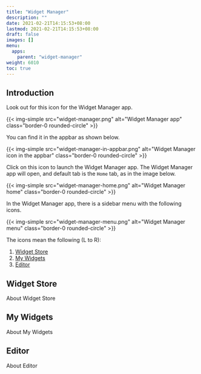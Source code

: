 ```yaml
---
title: "Widget Manager"
description: ""
date: 2021-02-21T14:15:53+08:00
lastmod: 2021-02-21T14:15:53+08:00
draft: false
images: []
menu:
  apps:
    parent: "widget-manager"
weight: 6010
toc: true
---
```


## Introduction

Look out for this icon for the Widget Manager app.

{{< img-simple src="widget-manager.png" alt="Widget Manager app" class="border-0 rounded-circle" >}}

You can find it in the appbar as shown below.

{{< img-simple src="widget-manager-in-appbar.png" alt="Widget Manager icon in the appbar" class="border-0 rounded-circle" >}}

Click on this icon to launch the Widget Manager app. The Widget Manager app will open, and default tab is the `Home` tab, as in the image below.

{{< img-simple src="widget-manager-home.png" alt="Widget Manager home" class="border-0 rounded-circle" >}}

In the Widget Manager app, there is a sidebar menu with the following icons.

{{< img-simple src="widget-manager-menu.png" alt="Widget Manager menu" class="border-0 rounded-circle" >}}

The icons mean the following (L to R):

1. [Widget Store](#widget-store)
2. [My Widgets](#my-widgets)
3. [Editor](#editor)

## Widget Store

About Widget Store

## My Widgets

About My Widgets

## Editor

About Editor
